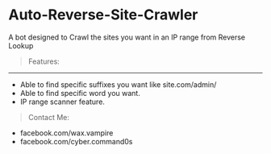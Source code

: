 # Auto-Reverse-Site-Crawler
A bot designed to Crawl the sites you want in an IP range from Reverse Lookup

> Features:
-------
* Able to find specific suffixes you want like site.com/admin/
* Able to find specific word you want.
* IP range scanner feature.

> Contact Me:
* facebook.com/wax.vampire
* facebook.com/cyber.command0s
